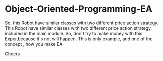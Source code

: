 # Object-Oriented-Programming-EA

So, this Robot have similar classes with two different price action strategy. This Robot have similar classes with two different price action strategy, included in the main module. So, don't try to make money with this Exper,because it's not will happen. This is only example, and  one of the  concept , 
how you make EA.

Cheers
